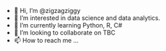 - 👋 Hi, I’m @zigzagziggy
- 👀 I’m interested in data science and data analytics.
- 🌱 I’m currently learning Python, R, C#
- 💞️ I’m looking to collaborate on TBC
- 📫 How to reach me ...

<!---
zigzagziggy/zigzagziggy is a ✨ special ✨ repository because its `README.md` (this file) appears on your GitHub profile.
You can click the Preview link to take a look at your changes.
--->
